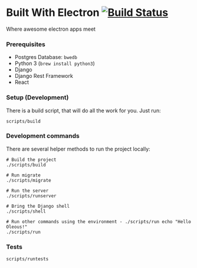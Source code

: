 # Built With Electron [![Build Status](https://magnum.travis-ci.com/ekonstantinidis/builtwithelectron.svg?token=9QR4ewbqbkEmHps6q5sq&branch=hello-npm)](https://magnum.travis-ci.com/ekonstantinidis/builtwithelectron)
Where awesome electron apps meet

### Prerequisites

 - Postgres Database: `bwedb`
 - Python 3 (`brew install python3`)
 - Django
 - Django Rest Framework
 - React


### Setup (Development)

There is a build script, that will do all the work for you. Just run:

    scripts/build


### Development commands
There are several helper methods to run the project locally:

    # Build the project
    ./scripts/build

    # Run migrate
    ./scripts/migrate

    # Run the server
    ./scripts/runserver

    # Bring the Django shell
    ./scripts/shell

    # Run other commands using the environment - ./scripts/run echo "Hello Oleous!"
    ./scripts/run


### Tests

    scripts/runtests
